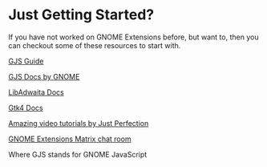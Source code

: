 # Just Getting Started?

If you have not worked on GNOME Extensions before, but want to, then you can checkout some of these resources to start with.

[GJS Guide](https://gjs.guide/extensions/)

[GJS Docs by GNOME](https://gjs.guide/extensions/)

[LibAdwaita Docs](https://gnome.pages.gitlab.gnome.org/libadwaita/doc/1.2/index.html)

[Gtk4 Docs](https://gnome.pages.gitlab.gnome.org/libadwaita/doc/1.2/index.html)

[Amazing video tutorials by Just Perfection](https://www.youtube.com/playlist?list=PLr3kuDAFECjZhW-p56BoVB7SubdUHBVQT)

[GNOME Extensions Matrix chat room](https://matrix.to/#/#extensions:gnome.org)

Where GJS stands for GNOME JavaScript